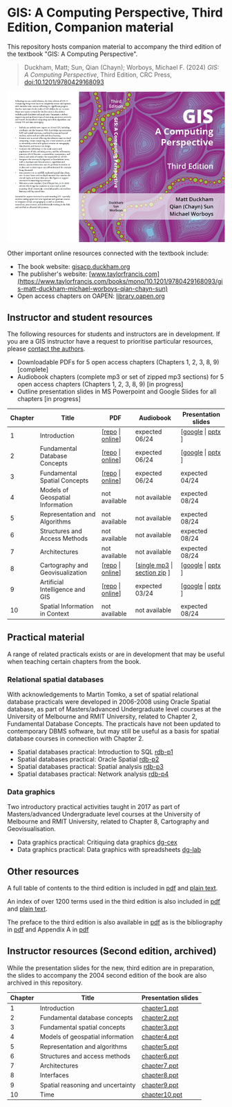 # GIS: A Computing Perspective, Third Edition, Companion material

This repository hosts companion material to accompany the third edition of the textbook "GIS: A Computing Perspective". 

> Duckham, Matt; Sun, Qian (Chayn); Worboys, Michael F. (2024) *GIS: A Computing Perspective*, Third Edition, CRC Press, [doi:10.1201/9780429168093](https://doi.org/10.1201/9780429168093) 

![GIS: A Computing Perspective 3e cover](images/gisacp3e-cover.png)

Other important online resources connected with the textbook include:

- The book website: [gisacp.duckham.org](https://gisacp.duckham.org)
- The publisher's website: [www.taylorfrancis.com](https://www.taylorfrancis.com/books/mono/10.1201/9780429168093/gis-matt-duckham-michael-worboys-qian-chayn-sun)
- Open access chapters on OAPEN: [library.oapen.org](https://library.oapen.org/handle/20.500.12657/75328)


## Instructor and student resources 

The following resources for students and instructors are in development. If you are a GIS instructor have a request to prioritise particular resources, please [contact the authors](http://gisacp.duckham.org/questions-about-the-book/). 

- Downloadable PDFs for 5 open access chapters (Chapters 1, 2, 3, 8, 9) \[complete\]
- Audiobook chapters (complete mp3 or set of zipped mp3 sections) for 5 open access chapters (Chapters 1, 2, 3, 8, 9) \[in progress\]
- Outline presentation slides in MS Powerpoint and Google Slides for all chapters \[in progress\]


| Chapter | Title | PDF | Audiobook | Presentation slides 
| ----------- | ----------- |  ----------- |  ----------- |  ----------- 
| 1 | Introduction | \[[repo](oa_chapters/10.1201_9780429168093-1_chapterpdf.pdf) \| [online](https://www.taylorfrancis.com/chapters/oa-mono/10.1201/9780429168093-1/introduction-matt-duckham-qian-chayn-sun-michael-worboys)\]| expected 06/24 | \[[google](https://docs.google.com/presentation/d/1NWYgRgmdm1eYZJLnw9WCQvB-Zsl_Td-v6Vny1UvYNTc/edit?usp=sharing) \| [pptx](pptx/gisacp-chapter1.pptx) \]
| 2 | Fundamental Database Concepts | \[[repo](oa_chapters/10.1201_9780429168093-2_chapterpdf.pdf) \| [online](https://www.taylorfrancis.com/chapters/oa-mono/10.1201/9780429168093-2/fundamental-database-concepts-matt-duckham-qian-chayn-sun-michael-worboys)\]| expected 06/24 |  \[[google](https://docs.google.com/presentation/d/1TbfpkpRY4xBJ0dChQytd_PcJyZHgN-OyyIYIZXY63yM/edit?usp=sharing) \| [pptx](pptx/gisacp-chapter2.pptx) \]
| 3 | Fundamental Spatial Concepts | \[[repo](oa_chapters/10.1201_9780429168093-3_chapterpdf.pdf) \| [online](https://www.taylorfrancis.com/chapters/oa-mono/10.1201/9780429168093-3/fundamental-spatial-concepts-matt-duckham-qian-chayn-sun-michael-worboys)\]| expected 06/24 | expected 04/24
| 4 | Models of Geospatial Information | not available | not available | expected 08/24 
| 5 | Representation and Algorithms | not available | not available | expected 08/24 
| 6 | Structures and Access Methods  | not available | not available | expected 08/24 
| 7 | Architectures | not available | not available | expected 08/24 
| 8 | Cartography and Geovisualization | \[[repo](oa_chapters/10.1201_9780429168093-8_chapterpdf.pdf) \| [online](https://www.taylorfrancis.com/chapters/oa-mono/10.1201/9780429168093-8/cartography-geovisualization-matt-duckham-qian-chayn-sun-michael-worboys)\]| \[[single mp3](https://drive.google.com/file/d/1v3AHfFBw4bGLoOfHn6nkqsI_afM_v03E/view?usp=sharing) \| [section zip](https://drive.google.com/file/d/1PjuzH5pJT15EkQ3ZQUNFexsqw4xMlO8U/view?usp=sharing) \] | \[[google](https://docs.google.com/presentation/d/1bx_zFJgwUCaFQ0fe6vly8xYS2Z8cmiJhZJXhO6PeqBE/edit?usp=sharing) \| [pptx](pptx/gisacp-chapter8.pptx) \]
| 9 | Artificial Intelligence and GIS | \[[repo](oa_chapters/10.1201_9780429168093-9_chapterpdf.pdf) \| [online](https://www.taylorfrancis.com/chapters/oa-mono/10.1201/9780429168093-9/artificial-intelligence-gis-matt-duckham-qian-chayn-sun-michael-worboys)\]| expected 03/24 | \[[google](https://docs.google.com/presentation/d/10kHL7FGoR3ukjrjIfrBGGCiDQts_cFc96TKkw3Aq2cE/edit?usp=sharing) \| [pptx](pptx/gisacp-chapter9.pptx) \]
| 10 | Spatial Information in Context | not available | not available | expected 08/24 



## Practical material 

A range of related practicals exists or are in development that may be useful when teaching certain chapters from the book. 

### Relational spatial databases

With acknowledgements to Martin Tomko, a set of spatial relational database practicals were developed in 2006-2008 using Oracle Spatial database, as part of Masters/advanced Undergraduate level courses at the University of Melbourne and RMIT University, related to Chapter 2, Fundamental Database Concepts. The practicals have not been updated to contemporary DBMS software, but may still be useful as a basis for spatial database courses in connection with Chapter 2. 

- Spatial databases practical: Introduction to SQL [rdb-p1](pracs/rdb/rdb-p1.html)
- Spatial databases practical: Oracle Spatial [rdb-p2](pracs/rdb/rdb-p2.html)
- Spatial databases practical: Spatial analysis [rdb-p3](pracs/rdb/rdb-p3.html)
- Spatial databases practical: Network analysis [rdb-p4](pracs/rdb/rdb-p4.html)

### Data graphics

Two introductory practical activities taught in 2017 as part of Masters/advanced Undergraduate level courses at the University of Melbourne and RMIT University, related to Chapter 8, Cartography and Geovisualisation. 

- Data graphics practical: Critiquing data graphics [dg-cex](pracs/datagraphics/dg-cex.html)
- Data graphics practical: Data graphics with spreadsheets [dg-lab](pracs/datagraphics/dg-lab.html)

## Other resources 

A full table of contents to the third edition is included in [pdf](misc/gisacp-toc.pdf) and [plain text](misc/toc.md). 

An index of over 1200 terms used in the third edition is also included in [pdf](misc/gisacp-index.pdf) and [plain text](misc/index.md). 

The preface to the third edition is also available in [pdf](misc/gisacp-preface.pdf) as is the bibliography in [pdf](misc/gisacp-bibliography.pdf) and Appendix A in [pdf](misc/gisacp-appendixa.pdf) 


## Instructor resources (Second edition, archived)

While the presentation slides for the new, third edition are in preparation, the slides to accompany the 2004 second edition of the book are also archived in this repository. 

| Chapter | Title | Presentation slides 
| ----------- | ----------- |  ----------- | 
| 1 | Introduction | [chapter1.ppt](archive_ppt/chapter1.ppt)
| 2 | Fundamental database concepts | [chapter2.ppt](archive_ppt/chapter2.ppt)
| 3 | Fundamental spatial concepts | [chapter3.ppt](archive_ppt/chapter3.ppt)
| 4 | Models of geospatial information | [chapter4.ppt](archive_ppt/chapter4.ppt)
| 5 | Representation and algorithms | [chapter5.ppt](archive_ppt/chapter5.ppt)
| 6 | Structures and access methods | [chapter6.ppt](archive_ppt/chapter6.ppt)
| 7 | Architectures | [chapter7.ppt](archive_ppt/chapter7.ppt)
| 8 | Interfaces | [chapter8.ppt](archive_ppt/chapter8.ppt)
| 9 | Spatial reasoning and uncertainty | [chapter9.ppt](archive_ppt/chapter9.ppt)
| 10 | Time | [chapter10.ppt](archive_ppt/chapter10.ppt)
